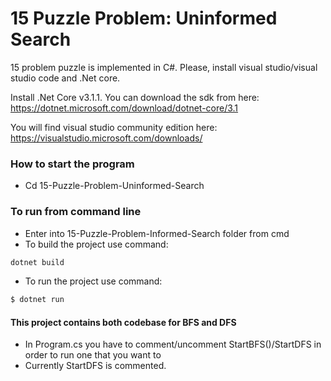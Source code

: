 # 15 Puzzle Problem: Uninformed Search

15 problem puzzle is implemented in C#. Please, install  visual studio/visual studio code and .Net core. 

Install .Net Core v3.1.1. You can download the sdk from here: https://dotnet.microsoft.com/download/dotnet-core/3.1

You will find visual studio community edition here: https://visualstudio.microsoft.com/downloads/


### How to start the program
- Cd 15-Puzzle-Problem-Uninformed-Search 

### To run from command line
- Enter into 15-Puzzle-Problem-Informed-Search folder from cmd
- To build the project use command: 
```sh
dotnet build
```
- To run the project use command: 
```sh
$ dotnet run
```


#### This project contains both codebase for BFS and DFS
- In Program.cs you have to comment/uncomment StartBFS()/StartDFS in order to run one that you want to
- Currently StartDFS is commented.

